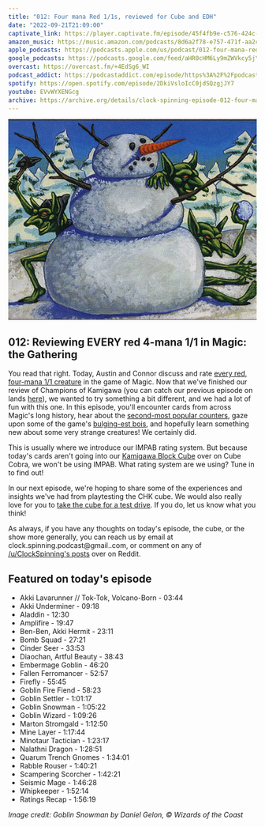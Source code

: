 ```yaml
---
title: "012: Four mana Red 1/1s, reviewed for Cube and EDH"
date: "2022-09-21T21:09:00"
captivate_link: https://player.captivate.fm/episode/45f4fb9e-c576-424c-acc1-f1690611f482
amazon_music: https://music.amazon.com/podcasts/8d6a2f78-e757-471f-aa2c-47afe84c72db/episodes/b98671e2-d11f-43e9-8478-3af1083dee23/clock-spinning%E2%80%94magic-the-gathering-history-012-four-mana-red-1-1s
apple_podcasts: https://podcasts.apple.com/us/podcast/012-four-mana-red-1-1s/id1611106302?i=1000580267470
google_podcasts: https://podcasts.google.com/feed/aHR0cHM6Ly9mZWVkcy5jYXB0aXZhdGUuZm0vY2xvY2stc3Bpbm5pbmcv/episode/NDVmNGZiOWUtYzU3Ni00MjRjLWFjYzEtZjE2OTA2MTFmNDgy
overcast: https://overcast.fm/+4EdSg6_WI
podcast_addict: https://podcastaddict.com/episode/https%3A%2F%2Fpodcasts.captivate.fm%2Fmedia%2Fb94a7fed-feec-48c4-8223-6bac68f7c6f8%2FClock-20Spinning-20Episode-20012-20-20Four-20Mana-20Red-201-1s-converted.mp3&podcastId=3861161
spotify: https://open.spotify.com/episode/2DkiVsloIcC0jdSQzgjJY7
youtube: EVvWYXENGcg
archive: https://archive.org/details/clock-spinning-episode-012-four-mana-red-1-1s
---
```


![Goblin Snowman](./tsb-64-goblin-snowman.jpg)

## 012: Reviewing EVERY red 4-mana 1/1 in Magic: the Gathering

You read that right. Today, Austin and Connor discuss and rate [every red, four-mana 1/1 creature](https://scryfall.com/search?q=mv%3D4+t%3Dcreature+c%3Dr+pow%3D1+tou%3D1+-border%3Asilver+is%3Afirstprinting) in the game of Magic. Now that we've finished our review of Champions of Kamigawa (you can catch our previous episode on lands [here](https://clockspinning.com/episode-11-lands-review/)), we wanted to try something a bit different, and we had a lot of fun with this one. In this episode, you'll encounter cards from across Magic's long history, hear about the [second-most popular counters](https://twitter.com/maro254/status/780387010863177728), gaze upon some of the game's [bulging-est bois](https://scryfall.com/card/ody/228/whipkeeper), and hopefully learn something new about some very strange creatures! We certainly did.

This is usually where we introduce our IMPAB rating system. But because today's cards aren't going into our [Kamigawa Block Cube](https://cubecobra.com/cube/overview/clock-spinning-chk) over on Cube Cobra, we won't be using IMPAB. What rating system are we using? Tune in to find out!

In our next episode, we're hoping to share some of the experiences and insights we've had from playtesting the CHK cube. We would also really love for you to [take the cube for a test drive](https://cubecobra.com/cube/playtest/clock-spinning-chk). If you do, let us know what you think!

As always, if you have any thoughts on today's episode, the cube, or the show more generally, you can reach us by email at clock.spinning.podcast@gmail..com, or comment on any of [/u/ClockSpinning's posts](https://www.reddit.com/user/ClockSpinning) over on Reddit.

## Featured on today's episode

* Akki Lavarunner // Tok-Tok, Volcano-Born - 03:44
* Akki Underminer - 09:18
* Aladdin - 12:30
* Amplifire - 19:47
* Ben-Ben, Akki Hermit - 23:11
* Bomb Squad - 27:21
* Cinder Seer - 33:53
* Diaochan, Artful Beauty - 38:43
* Embermage Goblin - 46:20
* Fallen Ferromancer - 52:57
* Firefly - 55:45
* Goblin Fire Fiend - 58:23
* Goblin Settler - 1:01:17
* Goblin Snowman - 1:05:22
* Goblin Wizard - 1:09:26
* Marton Stromgald - 1:12:50
* Mine Layer - 1:17:44
* Minotaur Tactician - 1:23:17
* Nalathni Dragon - 1:28:51
* Quarum Trench Gnomes - 1:34:01
* Rabble Rouser - 1:40:21
* Scampering Scorcher - 1:42:21
* Seismic Mage - 1:46:28
* Whipkeeper - 1:52:14
* Ratings Recap - 1:56:19

_Image credit: Goblin Snowman by Daniel Gelon, © Wizards of the Coast_